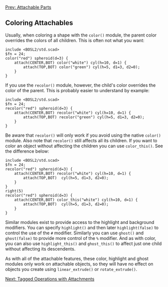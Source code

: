 [Prev: Attachable Parts](Tutorial-Attachment-Parts)

## Coloring Attachables
Usually, when coloring a shape with the `color()` module, the parent color overrides the colors of
all children.  This is often not what you want:

```openscad-3D
include <BOSL2/std.scad>
$fn = 24;
color("red") spheroid(d=3) {
    attach(CENTER,BOT) color("white") cyl(h=10, d=1) {
        attach(TOP,BOT) color("green") cyl(h=5, d1=3, d2=0);
    }
}
```

If you use the `recolor()` module, however, the child's color
overrides the color of the parent.  This is probably easier to understand by example:

```openscad-3D
include <BOSL2/std.scad>
$fn = 24;
recolor("red") spheroid(d=3) {
    attach(CENTER,BOT) recolor("white") cyl(h=10, d=1) {
        attach(TOP,BOT) recolor("green") cyl(h=5, d1=3, d2=0);
    }
}
```

Be aware that `recolor()` will only work if you avoid using the native
`color()` module.  Also note that `recolor()` still affects all its
children.  If you want to color an object without affecting the
children you can use `color_this()`.  See the difference below:

```openscad-3D
include <BOSL2/std.scad>
$fn = 24;
recolor("red") spheroid(d=3) {
    attach(CENTER,BOT) recolor("white") cyl(h=10, d=1) {
        attach(TOP,BOT)  cyl(h=5, d1=3, d2=0);
    }
}
right(5)
recolor("red") spheroid(d=3) {
    attach(CENTER,BOT) color_this("white") cyl(h=10, d=1) {
        attach(TOP,BOT)  cyl(h=5, d1=3, d2=0);
    }
}
```

Similar modules exist to provide access to the highlight and
background modifiers.   You can specify `highlight()` and then later
`highlight(false)` to control the use of the `#` modifier.  Similarly
you can use `ghost()` and `ghost(false)` to provide more control of
the `%` modifier.  And as with color, you can also use
`highlight_this()` and `ghost_this()` to affect just one child without
affecting its descendents.  

As with all of the attachable features, these color, highlight and ghost modules only work
on attachable objects, so they will have no effect on objects you
create using `linear_extrude()` or `rotate_extrude()`.  

[Next: Tagged Operations with Attachments](Tutorial-Attachment-Tags)
